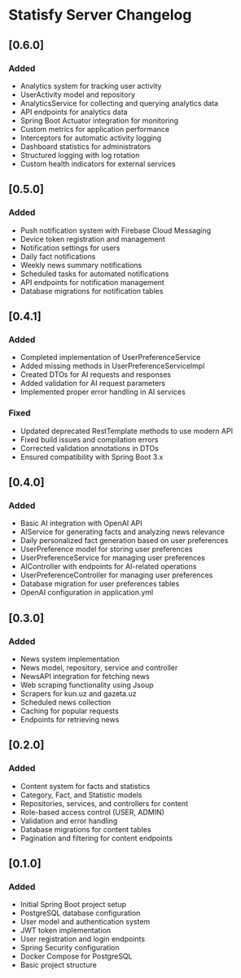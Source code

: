 # Statisfy Server Changelog

## [0.6.0] 
### Added
- Analytics system for tracking user activity
- UserActivity model and repository
- AnalyticsService for collecting and querying analytics data
- API endpoints for analytics data
- Spring Boot Actuator integration for monitoring
- Custom metrics for application performance
- Interceptors for automatic activity logging
- Dashboard statistics for administrators
- Structured logging with log rotation
- Custom health indicators for external services

## [0.5.0] 
### Added
- Push notification system with Firebase Cloud Messaging
- Device token registration and management
- Notification settings for users
- Daily fact notifications
- Weekly news summary notifications
- Scheduled tasks for automated notifications
- API endpoints for notification management
- Database migrations for notification tables

## [0.4.1]
### Added
- Completed implementation of UserPreferenceService
- Added missing methods in UserPreferenceServiceImpl
- Created DTOs for AI requests and responses
- Added validation for AI request parameters
- Implemented proper error handling in AI services

### Fixed
- Updated deprecated RestTemplate methods to use modern API
- Fixed build issues and compilation errors
- Corrected validation annotations in DTOs
- Ensured compatibility with Spring Boot 3.x

## [0.4.0]
### Added
- Basic AI integration with OpenAI API
- AIService for generating facts and analyzing news relevance
- Daily personalized fact generation based on user preferences
- UserPreference model for storing user preferences
- UserPreferenceService for managing user preferences
- AIController with endpoints for AI-related operations
- UserPreferenceController for managing user preferences
- Database migration for user preferences tables
- OpenAI configuration in application.yml

## [0.3.0]
### Added
- News system implementation
- News model, repository, service and controller
- NewsAPI integration for fetching news
- Web scraping functionality using Jsoup
- Scrapers for kun.uz and gazeta.uz
- Scheduled news collection
- Caching for popular requests
- Endpoints for retrieving news

## [0.2.0]
### Added
- Content system for facts and statistics
- Category, Fact, and Statistic models
- Repositories, services, and controllers for content
- Role-based access control (USER, ADMIN)
- Validation and error handling
- Database migrations for content tables
- Pagination and filtering for content endpoints

## [0.1.0]
### Added
- Initial Spring Boot project setup
- PostgreSQL database configuration
- User model and authentication system
- JWT token implementation
- User registration and login endpoints
- Spring Security configuration
- Docker Compose for PostgreSQL
- Basic project structure 